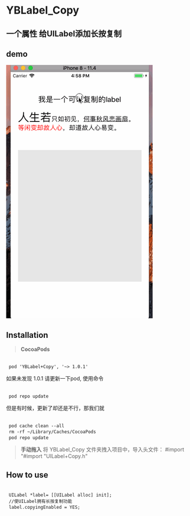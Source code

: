 # YBLabel_Copy

## 一个属性 给UILabel添加长按复制


## demo
![image](https://raw.githubusercontent.com/alexyubin/YBLabel_Copy/master/Demo.gif)


## Installation
> **CocoaPods**
<pre><code>
 pod 'YBLabel+Copy', '~> 1.0.1'
</code></pre>
如果未发现 1.0.1 请更新一下pod,  使用命令

<pre><code>
 pod repo update
</code></pre>

但是有时候，更新了却还是不行，那我们就 

<pre><code>
 pod cache clean --all
 rm -rf ~/Library/Caches/CocoaPods
 pod repo update
</code></pre>


> **手动拖入**
> 将 YBLabel_Copy 文件夹拽入项目中，导入头文件：
> #import "#import "UILabel+Copy.h"


## How to use

<pre><code>
 UILabel *label= [[UILabel alloc] init];
 //使UILabel拥有长按复制功能
 label.copyingEnabled = YES;
</code></pre>



